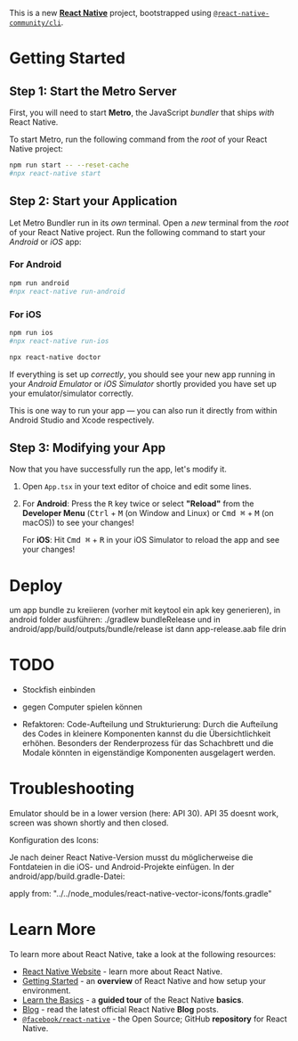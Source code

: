 This is a new [**React Native**](https://reactnative.dev) project, bootstrapped using [`@react-native-community/cli`](https://github.com/react-native-community/cli).

# Getting Started

## Step 1: Start the Metro Server

First, you will need to start **Metro**, the JavaScript _bundler_ that ships _with_ React Native.

To start Metro, run the following command from the _root_ of your React Native project:

```bash
npm run start -- --reset-cache
#npx react-native start
```

## Step 2: Start your Application

Let Metro Bundler run in its _own_ terminal. Open a _new_ terminal from the _root_ of your React Native project. Run the following command to start your _Android_ or _iOS_ app:

### For Android

```bash
npm run android
#npx react-native run-android
```

### For iOS

```bash
npm run ios
#npx react-native run-ios
```

```bash
npx react-native doctor
```

If everything is set up _correctly_, you should see your new app running in your _Android Emulator_ or _iOS Simulator_ shortly provided you have set up your emulator/simulator correctly.

This is one way to run your app — you can also run it directly from within Android Studio and Xcode respectively.

## Step 3: Modifying your App

Now that you have successfully run the app, let's modify it.

1. Open `App.tsx` in your text editor of choice and edit some lines.
2. For **Android**: Press the <kbd>R</kbd> key twice or select **"Reload"** from the **Developer Menu** (<kbd>Ctrl</kbd> + <kbd>M</kbd> (on Window and Linux) or <kbd>Cmd ⌘</kbd> + <kbd>M</kbd> (on macOS)) to see your changes!

   For **iOS**: Hit <kbd>Cmd ⌘</kbd> + <kbd>R</kbd> in your iOS Simulator to reload the app and see your changes!

# Deploy

um app bundle zu kreiieren (vorher mit keytool ein apk key generieren), in android folder ausführen:
./gradlew bundleRelease
und in android/app/build/outputs/bundle/release ist dann app-release.aab file drin

# TODO

- Stockfish einbinden
- gegen Computer spielen können

- Refaktoren:
  Code-Aufteilung und Strukturierung: Durch die Aufteilung des Codes in kleinere Komponenten kannst du die Übersichtlichkeit erhöhen. Besonders der Renderprozess für das Schachbrett und die Modale könnten in eigenständige Komponenten ausgelagert werden.

# Troubleshooting

Emulator should be in a lower version (here: API 30). API 35 doesnt work, screen was shown shortly and then closed.

Konfiguration des Icons:

Je nach deiner React Native-Version musst du möglicherweise die Fontdateien in die iOS- und Android-Projekte einfügen. In der android/app/build.gradle-Datei:

apply from: "../../node_modules/react-native-vector-icons/fonts.gradle"

# Learn More

To learn more about React Native, take a look at the following resources:

- [React Native Website](https://reactnative.dev) - learn more about React Native.
- [Getting Started](https://reactnative.dev/docs/environment-setup) - an **overview** of React Native and how setup your environment.
- [Learn the Basics](https://reactnative.dev/docs/getting-started) - a **guided tour** of the React Native **basics**.
- [Blog](https://reactnative.dev/blog) - read the latest official React Native **Blog** posts.
- [`@facebook/react-native`](https://github.com/facebook/react-native) - the Open Source; GitHub **repository** for React Native.
